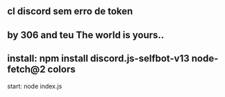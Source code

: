 cl discord
sem erro de token
-------------
by 306 and teu
The world is yours..
-------------
install:
npm install discord.js-selfbot-v13 node-fetch@2 colors
-------------
start: 
node index.js
